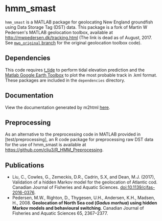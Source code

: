 # hmm_smast
`hmm_smast` is a MATLAB package for geolocating New England groundfish using Data Storage Tag (DST) data. This package is a fork of Martin W Pedersen's MATLAB geolocation toolbox, available at http://mwpedersen.dk/tracking.html (The link is dead as of August, 2017. See [`mwp_original` branch](../..//tree/mwp_original) for the original geolocation toolbox code).

## Dependencies
This code requires [t_tide](https://www.eoas.ubc.ca/~rich/) to perform tidal elevation prediction and the [Matlab Google Earth Toolbox](http://www.mathworks.com/matlabcentral/fileexchange/12954-google-earth-toolbox) to plot the most probable track in .kml format. These packages are included in the `dependencies` directory.

## Documentation

View the documentation generated by m2html [here](http://htmlpreview.github.io/?https://github.com/cliu3/hmm_smast/blob/dev/doc/index.html).

## Preprocessing
As an alternative to the preprocessing code in MATLAB provided in [test/preprocessing], an R code package for preprocessing raw DST data for the use of hmm_smast is available at https://github.com/cliu3/R_HMM_Preprocessing. 

## Publications
* Liu, C., Cowles, G., Zemeckis, D.R., Cadrin, S.X, and Dean, M.J. (2017), Validation of a hidden Markov model for the geolocation of Atlantic cod. Canadian Journal of Fisheries and Aquatic Sciences. [doi:10.1139/cjfas-2016-0376](http://dx.doi.org/10.1139/cjfas-2016-0376).
* Pedersen, M.W., Righton, D., Thygesen, U.H., Andersen, K.H., Madsen, H., 2008. **Geolocation of North Sea cod (*Gadus morhua*) using hidden Markov models and behavioural switching**. Canadian Journal of Fisheries and Aquatic Sciences 65, 2367–2377.
